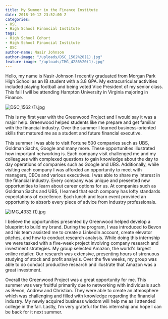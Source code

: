 ```yaml
---
title: My Summer in the Finance Institute
date: 2018-10-12 23:52:00 Z
categories:
- OSC
- High School Financial Institute
tags:
- High School Cohort
- High School Financial Institute
- OSC
author-name: Nasir Johnson
author-image: "/uploads/DSC_1562%20(1).jpg"
feature-image: "/uploads/IMG_4286%20(1).jpg"
---
```


Hello, my name is Nasir Johnson I recently graduated from Morgan Park High School as an IB student with a 3.8 GPA. My extracurricular activities included playing football and being voted Vice President of my senior class. This fall I will be attending Hampton University in Virginia majoring in Finance.

![DSC_1562 (1).jpg](/uploads/DSC_1562%20(1).jpg)

This is my first year with the Greenwood Project and I would say it was a major help. Greenwood helped students like me prepare and get familiar with the financial industry. Over the summer I learned business-oriented skills that matured me as a student and future financial executive. 

This summer I was able to visit Fortune 500 companies such as UBS, Goldman Sachs, Google and many more. These opportunities illustrated how important networking is. Each company visit challenged me and my colleagues with complexed questions to gain knowledge about the day to day operations of companies such as Google and UBS. Additionally, while visiting each company I was afforded an opportunity to meet with managers, CEOs and various executives. I was able to share my interest in the financial industry. Every company was unique and presented new opportunities to learn about career options for us. At companies such as Goldman Sachs and UBS, I learned that each company has lofty standards expectations of excellence. Each lunch and learn event provided an opportunity to absorb every piece of advice from industry professionals.

![IMG_4332 (1).jpg](/uploads/IMG_4332%20(1).jpg)

I believe the opportunities presented by Greenwood helped develop a blueprint to build my brand. During the program, I was introduced to Bevon and his team assisted me to create a LinkedIn account, create elevator pitches, and how to conduct research analysis. While doing this internship we were tasked with a five-week project involving company research and investment strategies. My group selected Amazon, the world's largest online retailer. Our research was extensive, presenting hours of strenuous studying of stock and profit analysis. Over the five weeks, my group was able to do conduct productive research and illustrate that Amazon was a great investment.

Overall the Greenwood Project was a great opportunity for me. This summer was very fruitful primarily due to networking with individuals such as Bevon, Andrew and Christian. They were able to create an atmosphere which was challenging and filled with knowledge regarding the financial industry. My newly acquired business wisdom will help me as I attended college in the fall. Lastly, I’m very grateful for this internship and hope I can be back for it next summer.